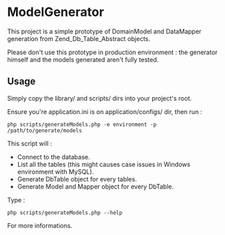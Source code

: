 ModelGenerator
==============

This project is a simple prototype of DomainModel and DataMapper generation from Zend_Db_Table_Abstract objects.

Please don't use this prototype in production environment : the generator himself and the models generated aren't fully tested.

Usage
-----

Simply copy the library/ and scripts/ dirs into your project's root.

Ensure you're application.ini is on application/configs/ dir, then run :

	php scripts/generateModels.php -e environment -p /path/to/generate/models

This script will :
<ul>
<li>Connect to the database.</li>
<li>List all the tables (this might causes case issues in Windows environment with MySQL).</li>
<li>Generate DbTable object for every tables.</li>
<li>Generate Model and Mapper object for every DbTable.</li>
</ul>

Type :

	php scripts/generateModels.php --help
	
For more informations.
